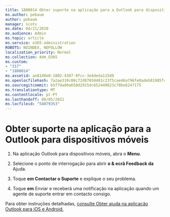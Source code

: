 ```yaml
---
title: 1800014 Obter suporte na aplicação para a Outlook para dispositivos móveis
ms.author: pebaum
author: pebaum
manager: scotv
ms.date: 04/21/2020
ms.audience: Admin
ms.topic: article
ms.service: o365-administration
ROBOTS: NOINDEX, NOFOLLOW
localization_priority: Normal
ms.collection: Adm_O365
ms.custom:
- "317"
- "1800014"
ms.assetid: ae8140e0-1802-4387-9fcc-3e4deda115d8
ms.openlocfilehash: 7a2ae310c08c72d87658481c23f5cae46a796fe0adeb81985fc333343326d256
ms.sourcegitcommit: b5f7da89a650d2915dc652449623c78be6247175
ms.translationtype: MT
ms.contentlocale: pt-PT
ms.lasthandoff: 08/05/2021
ms.locfileid: "54079353"
---
```

# <a name="get-in-app-support-for-the-outlook-mobile-app"></a>Obter suporte na aplicação para a Outlook para dispositivos móveis

1. Na aplicação Outlook para dispositivos móveis, abra o **Menu**.

2. Selecione o ponto de interrogação para abrir **o &amp; ecrã Feedback da** Ajuda.

3. Toque **em Contactar o Suporte** e explique o seu problema.

4. Toque **em** Enviar e receberá uma notificação na aplicação quando um agente de suporte entrar em contacto consigo.

Para obter instruções detalhadas, [consulte Obter ajuda na aplicação Outlook para iOS e Android.](https://support.office.com/article/218a22d1-9fa5-4889-b689-de1c63493243.aspx#ID0EAABAAA=Contact_Support)
